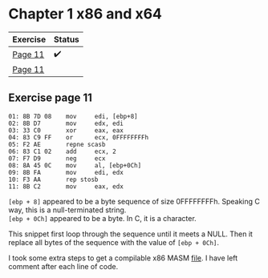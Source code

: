 # Chapter 1 x86 and x64

| Exercise | Status | 
| --- | --- |
| [Page 11](#exercise-page-11) | :heavy_check_mark: |
| [Page 11](#exercise-page-11) |  |

## Exercise page 11

```
01: 8B 7D 08    mov     edi, [ebp+8]
02: 8B D7       mov     edx, edi
03: 33 C0       xor     eax, eax
04: 83 C9 FF    or      ecx, 0FFFFFFFFh
05: F2 AE       repne scasb
06: 83 C1 02    add     ecx, 2
07: F7 D9       neg     ecx
08: 8A 45 0C    mov     al, [ebp+0Ch]
09: 8B FA       mov     edi, edx
10: F3 AA       rep stosb
11: 8B C2       mov     eax, edx
```

`[ebp + 8]` appeared to be a byte sequence of size 0FFFFFFFFh. Speaking C way, this is a null-terminated string.  
`[ebp + 0Ch]` appeared to be a byte. In C, it is a character.

This snippet first loop through the sequence until it meets a NULL. Then it replace all bytes of the sequence with the value of `[ebp + 0Ch]`.

I took some extra steps to get a compilable x86 MASM [file](). I have left comment after each line of code.
